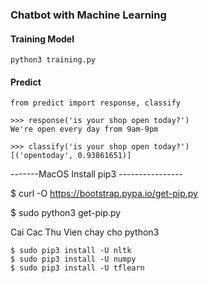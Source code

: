 ### Chatbot with Machine Learning

#### Training Model
```
python3 training.py
```
#### Predict
```
from predict import response, classify

>>> response('is your shop open today?')
We're open every day from 9am-9pm

>>> classify('is your shop open today?')
[('opentoday', 0.93861651)]
```


-------MacOS Install pip3 ----------------

   $ curl -O https://bootstrap.pypa.io/get-pip.py

   $ sudo python3 get-pip.py

Cai Cac Thu Vien chay cho python3

    $ sudo pip3 install -U nltk
    $ sudo pip3 install -U numpy
    $ sudo pip3 install -U tflearn